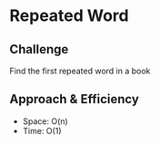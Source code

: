 # Repeated Word

## Challenge

Find the first repeated word in a book

## Approach & Efficiency

- Space: O(n)
- Time: O(1)
